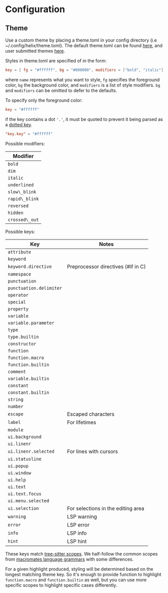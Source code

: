 # Configuration

## Theme

Use a custom theme by placing a theme.toml in your config directory (i.e ~/.config/helix/theme.toml). The default theme.toml can be found [here](https://github.com/helix-editor/helix/blob/master/theme.toml), and user submitted themes [here](https://github.com/helix-editor/helix/blob/master/contrib/themes).

Styles in theme.toml are specified of in the form:

```toml
key = { fg = "#ffffff", bg = "#000000", modifiers = ["bold", "italic"] }
```

where `name` represents what you want to style, `fg` specifies the foreground color, `bg` the background color, and `modifiers` is a list of style modifiers. `bg` and `modifiers` can be omitted to defer to the defaults.

To specify only the foreground color:

```toml
key = "#ffffff"
```

if the key contains a dot `'.'`, it must be quoted to prevent it being parsed as a [dotted key](https://toml.io/en/v1.0.0#keys).

```toml
"key.key" = "#ffffff"
```

Possible modifiers:

| Modifier       |
| ---            |
| `bold`         |
| `dim`          |
| `italic`       |
| `underlined`   |
| `slow\_blink`  |
| `rapid\_blink` |
| `reversed`     |
| `hidden`       |
| `crossed\_out` |

Possible keys:

| Key                     | Notes                               |
| ---                     | ---                                 |
| `attribute`             |                                     |
| `keyword`               |                                     |
| `keyword.directive`     | Preprocessor directives (\#if in C) |
| `namespace`             |                                     |
| `punctuation`           |                                     |
| `punctuation.delimiter` |                                     |
| `operator`              |                                     |
| `special`               |                                     |
| `property`              |                                     |
| `variable`              |                                     |
| `variable.parameter`    |                                     |
| `type`                  |                                     |
| `type.builtin`          |                                     |
| `constructor`           |                                     |
| `function`              |                                     |
| `function.macro`        |                                     |
| `function.builtin`      |                                     |
| `comment`               |                                     |
| `variable.builtin`      |                                     |
| `constant`              |                                     |
| `constant.builtin`      |                                     |
| `string`                |                                     |
| `number`                |                                     |
| `escape`                | Escaped characters                  |
| `label`                 | For lifetimes                       |
| `module`                |                                     |
| `ui.background`         |                                     |
| `ui.linenr`             |                                     |
| `ui.linenr.selected`    | For lines with cursors              |
| `ui.statusline`         |                                     |
| `ui.popup`              |                                     |
| `ui.window`             |                                     |
| `ui.help`               |                                     |
| `ui.text`               |                                     |
| `ui.text.focus`         |                                     |
| `ui.menu.selected`      |                                     |
| `ui.selection`          | For selections in the editing area  |
| `warning`               | LSP warning                         |
| `error`                 | LSP error                           |
| `info`                  | LSP info                            |
| `hint`                  | LSP hint                            |

These keys match [tree-sitter scopes](https://tree-sitter.github.io/tree-sitter/syntax-highlighting#theme). We half-follow the common scopes from [macromates language grammars](https://macromates.com/manual/en/language_grammars) with some differences.

For a given highlight produced, styling will be determined based on the longest matching theme key. So it's enough to provide function to highlight `function.macro` and `function.builtin` as well, but you can use more specific scopes to highlight specific cases differently.
